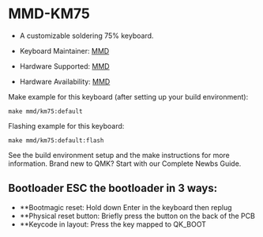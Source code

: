 # MMD-KM75


* A customizable soldering 75% keyboard.

* Keyboard Maintainer: [MMD](https://github.com/Smartmmd)
* Hardware Supported: [MMD](https://github.com/Smartmmd)
* Hardware Availability: [MMD](https://github.com/Smartmmd)

Make example for this keyboard (after setting up your build environment):

    make mmd/km75:default
Flashing example for this keyboard:

    make mmd/km75:default:flash

See the build environment setup and the make instructions for more information. Brand new to QMK? Start with our Complete Newbs Guide.

## Bootloader ESC the bootloader in 3 ways:
* **Bootmagic reset: Hold down Enter in the keyboard then replug
* **Physical reset button: Briefly press the button on the back of the PCB
* **Keycode in layout: Press the key mapped to QK_BOOT
